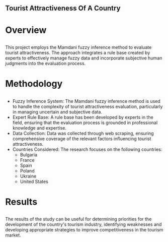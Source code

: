 ## Tourist Attractiveness Of A Country

<h1>Overview</h1>

##

This project employs the Mamdani fuzzy inference method to evaluate tourist attractiveness. The approach integrates a rule base created by experts to effectively manage fuzzy data and incorporate subjective human judgments into the evaluation process.

##

<h1>Methodology</h1>

##

<ul>
  <li>Fuzzy Inference System: The Mamdani fuzzy inference method is used to handle the complexity of tourist attractiveness evaluation, particularly in managing uncertain and subjective data.</li>
  <li>Expert Rule Base: A rule base has been developed by experts in the field, ensuring that the evaluation process is grounded in professional knowledge and expertise.</li>
  <li>Data Collection: Data was collected through web scraping, ensuring comprehensive coverage of the relevant factors influencing tourist attractiveness.</li>
  <li>Countries Considered: The research focuses on the following countries:
    <ul>
      <li>Bulgaria</li>
      <li>France</li>
      <li>Spain</li>
      <li>Poland</li>
      <li>Ukraine</li>
      <li>United States</li>
    </ul>
  </li>
</ul>

##

<h1>Results</h1>

##

The results of the study can be useful for determining priorities for the
development of the country's tourism industry, identifying weaknesses and
developing appropriate strategies to improve competitiveness in the tourism
market.

